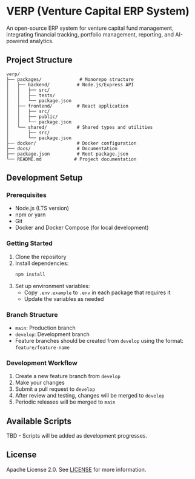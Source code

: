 # VERP (Venture Capital ERP System)

An open-source ERP system for venture capital fund management, integrating financial tracking, portfolio management, reporting, and AI-powered analytics.

## Project Structure

```
verp/
├── packages/              # Monorepo structure
│   ├── backend/          # Node.js/Express API
│   │   ├── src/
│   │   ├── tests/
│   │   └── package.json
│   ├── frontend/         # React application
│   │   ├── src/
│   │   ├── public/
│   │   └── package.json
│   └── shared/           # Shared types and utilities
│       ├── src/
│       └── package.json
├── docker/               # Docker configuration
├── docs/                 # Documentation
├── package.json          # Root package.json
└── README.md            # Project documentation
```

## Development Setup

### Prerequisites

- Node.js (LTS version)
- npm or yarn
- Git
- Docker and Docker Compose (for local development)

### Getting Started

1. Clone the repository
2. Install dependencies:
   ```bash
   npm install
   ```
3. Set up environment variables:
   - Copy `.env.example` to `.env` in each package that requires it
   - Update the variables as needed

### Branch Structure

- `main`: Production branch
- `develop`: Development branch
- Feature branches should be created from `develop` using the format: `feature/feature-name`

### Development Workflow

1. Create a new feature branch from `develop`
2. Make your changes
3. Submit a pull request to `develop`
4. After review and testing, changes will be merged to `develop`
5. Periodic releases will be merged to `main`

## Available Scripts

TBD - Scripts will be added as development progresses.

## License

Apache License 2.0. See [LICENSE](LICENSE) for more information.
